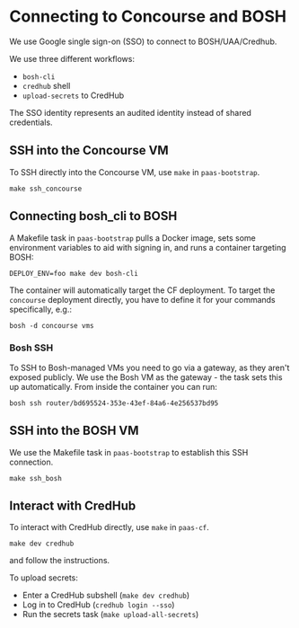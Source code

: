 # Connecting to Concourse and BOSH

We use Google single sign-on (SSO) to connect to BOSH/UAA/Credhub.

We use three different workflows:

- `bosh-cli`
- `credhub` shell
- `upload-secrets` to CredHub

The SSO identity represents an audited identity instead of shared credentials.

## SSH into the Concourse VM

To SSH directly into the Concourse VM, use `make` in `paas-bootstrap`.

```
make ssh_concourse
```

## Connecting bosh_cli to BOSH

<a id="connecting-bosh_cli-to-bosh"></a>

A Makefile task in `paas-bootstrap` pulls a Docker image,
sets some environment variables to aid with signing in,
and runs a container targeting BOSH:

```
DEPLOY_ENV=foo make dev bosh-cli
```

The container will automatically target the CF deployment.
To target the `concourse` deployment directly,
you have to define it for your commands specifically, e.g.:

```
bosh -d concourse vms
```

### Bosh SSH

To SSH to Bosh-managed VMs you need to go via a gateway, as they aren't exposed publicly.
We use the Bosh VM as the gateway - the task sets this up automatically.
From inside the container you can run:

```
bosh ssh router/bd695524-353e-43ef-84a6-4e256537bd95
```

## SSH into the BOSH VM

We use the Makefile task in `paas-bootstrap` to establish this SSH connection.

```
make ssh_bosh
```

## Interact with CredHub

To interact with CredHub directly, use `make` in `paas-cf`.

```
make dev credhub
```

and follow the instructions.

To upload secrets:

- Enter a CredHub subshell (`make dev credhub`)
- Log in to CredHub (`credhub login --sso`)
- Run the secrets task (`make upload-all-secrets`)
